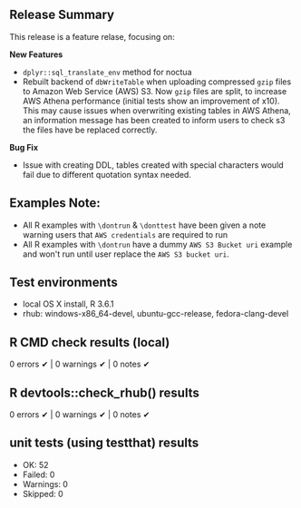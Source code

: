 ## Release Summary
This release is a feature relase, focusing on:

**New Features**
* `dplyr::sql_translate_env` method for noctua
* Rebuilt backend of `dbWriteTable` when uploading compressed `gzip` files to Amazon Web Service (AWS) S3. Now `gzip` files are split, to increase AWS Athena performance (initial tests show an improvement of x10). This may cause issues when overwriting existing tables in AWS Athena, an information message has been created to inform users to check s3 the files have be replaced correctly.

**Bug Fix**
* Issue with creating DDL, tables created with special characters would fail due to different quotation syntax needed.

## Examples Note:
* All R examples with `\dontrun` & `\donttest` have been given a note warning users that `AWS credentials` are required to run
* All R examples with `\dontrun` have a dummy `AWS S3 Bucket uri` example and won't run until user replace the `AWS S3 bucket uri`.

## Test environments
* local OS X install, R 3.6.1
* rhub: windows-x86_64-devel, ubuntu-gcc-release, fedora-clang-devel

## R CMD check results (local)
0 errors ✔ | 0 warnings ✔ | 0 notes ✔

## R devtools::check_rhub() results
0 errors ✔ | 0 warnings ✔ | 0 notes ✔

## unit tests (using testthat) results
* OK:       52
* Failed:   0
* Warnings: 0
* Skipped:  0